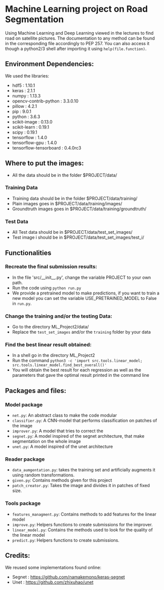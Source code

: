 # Machine Learning project on Road Segmentation

Using Machine Learning and Deep Learning viewed in the lectures to find road on satellite pictures.
The documentation to any method can be found in the corresponding file accordingly to PEP 257.
You can also access it though a python2/3 shell after importing it using `help(file.function)`.

## Environment Dependencies:

We used the libraries:
- hdf5 : 1.10.1
- keras : 2.1.1
- numpy : 1.13.3
- opencv-contrib-python : 3.3.0.10
- pillow : 4.2.1
- pip : 9.0.1
- python : 3.6.3
- scikit-image : 0.13.0
- scikit-learn : 0.19.1
- scipy : 0.19.1
- tensorflow : 1.4.0
- tensorflow-gpu : 1.4.0
- tensorflow-tensorboard : 0.4.0rc3

## Where to put the images:
- All the data should be in the folder $PROJECT/data/

### Training Data
- Training data should be in the folder $PROJECT/data/training/
- Plain images goes in $PROJECT/data/training/images/
- Groundtruth images goes in $PROJECT/data/training/groundtruth/

### Test Data
- All Test data should be in $PROJECT/data/test_set_images/
- Test image i should be in $PROJECT/data/test_set_images/test_i/

## Functionalities

### Recreate the final submission results:
- In the file 'src/\_\_init\_\_.py', change the variable PROJECT to your own path.
- Run the code using `python run.py`
- We provide a pretrained model to make predictions, if you want to train a new model you can set the variable USE_PRETRAINED_MODEL to False in `run.py`.

### Change the training and/or the testing Data:
- Go to the directory ML_Project2/data/
- Replace the `test_set_images` and/or the `training` folder by your data

### Find the best linear result obtained:
- In a shell go in the directory ML_Project2
- Run the command `python3 -c 'import src.tools.linear_model; src.tools.linear_model.find_best_overall()'`
- You will obtain the best result for each regression as well as the parameters that gave the optimal result printed in the command line

## Packages and files:

### Model package
- `net.py`: An abstract class to make the code modular
- `classifier.py`: A CNN-model that performs classification on patches of the image
- `improver.py`: A model that tries to correct the
- `segnet.py`: A model inspired of the segnet architecture, that make segmentation on the whole image
- `unet.py`: A model inspired of the unet architecture

### Reader package
- `data_aumgentation.py`: takes the training set and artificially augments it using random transformations.
- `given.py`: Contains methods given for this project
- `patch_creator.py`: Takes the image and divides it in patches of fixed size.

### Tools package
- `features_managment.py`: Contains methods to add features for the linear model
- `improve.py`: Helpers functions to create submissions for the improver.
- `linear_model.py`: Contains the methods used to look for the quality of the linear model
- `predict.py`: Helpers functions to create submissions.

## Credits:
We reused some implementations found online:
- Segnet : https://github.com/namakemono/keras-segnet
- Unet : https://github.com/zhixuhao/unet
